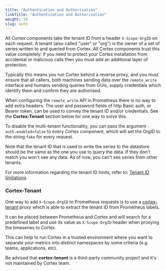 ```yaml
---
title: "Authentication and Authorisation"
linkTitle: "Authentication and Authorisation"
weight: 10
slug: auth
---
```


All Cortex components take the tenant ID from a header `X-Scope-OrgID`
on each request. A tenant (also called "user" or "org") is the owner of
a set of series written to and queried from Cortex. All Cortex components
trust this value completely: if you need to protect your Cortex installation
from accidental or malicious calls then you must add an additional layer
of protection.

Typically this means you run Cortex behind a reverse proxy, and you must
ensure that all callers, both machines sending data over the `remote_write`
interface and humans sending queries from GUIs, supply credentials
which identify them and confirm they are authorised.

When configuring the `remote_write` API in Prometheus there is no way to
add extra headers. The user and password fields of http Basic auth, or
Bearer token, can be used to convey the tenant ID and/or credentials.
See the **Cortex-Tenant** section below for one way to solve this.

To disable the multi-tenant functionality, you can pass the argument
`-auth.enabled=false` to every Cortex component, which will set the OrgID
to the string `fake` for every request.

Note that the tenant ID that is used to write the series to the datastore
should be the same as the one you use to query the data. If they don't match
you won't see any data. As of now, you can't see series from other tenants.

For more information regarding the tenant ID limits, refer to: [Tenant ID limitations](./limitations.md#tenant-id-naming)

### Cortex-Tenant

One way to add `X-Scope-OrgID` to Prometheus requests is to use a [cortex-tenant](https://github.com/blind-oracle/cortex-tenant)
proxy which is able to extract the tenant ID from Prometheus labels.

It can be placed between Prometheus and Cortex and will search for a predefined
label and use its value as `X-Scope-OrgID` header when proxying the timeseries to Cortex.

This can help to run Cortex in a trusted environment where you want to separate your metrics
into distinct namespaces by some criteria (e.g. teams, applications, etc).

Be advised that **cortex-tenant** is a third-party community project and it's not maintained by Cortex team.
